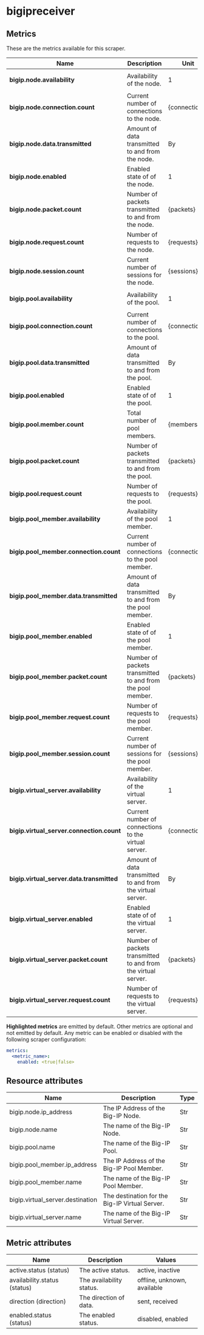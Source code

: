 [comment]: <> (Code generated by mdatagen. DO NOT EDIT.)

# bigipreceiver

## Metrics

These are the metrics available for this scraper.

| Name | Description | Unit | Type | Attributes |
| ---- | ----------- | ---- | ---- | ---------- |
| **bigip.node.availability** | Availability of the node. | 1 | Gauge(Int) | <ul> <li>availability.status</li> </ul> |
| **bigip.node.connection.count** | Current number of connections to the node. | {connections} | Sum(Int) | <ul> </ul> |
| **bigip.node.data.transmitted** | Amount of data transmitted to and from the node. | By | Sum(Int) | <ul> <li>direction</li> </ul> |
| **bigip.node.enabled** | Enabled state of of the node. | 1 | Gauge(Int) | <ul> <li>enabled.status</li> </ul> |
| **bigip.node.packet.count** | Number of packets transmitted to and from the node. | {packets} | Sum(Int) | <ul> <li>direction</li> </ul> |
| **bigip.node.request.count** | Number of requests to the node. | {requests} | Sum(Int) | <ul> </ul> |
| **bigip.node.session.count** | Current number of sessions for the node. | {sessions} | Sum(Int) | <ul> </ul> |
| **bigip.pool.availability** | Availability of the pool. | 1 | Gauge(Int) | <ul> <li>availability.status</li> </ul> |
| **bigip.pool.connection.count** | Current number of connections to the pool. | {connections} | Sum(Int) | <ul> </ul> |
| **bigip.pool.data.transmitted** | Amount of data transmitted to and from the pool. | By | Sum(Int) | <ul> <li>direction</li> </ul> |
| **bigip.pool.enabled** | Enabled state of of the pool. | 1 | Gauge(Int) | <ul> <li>enabled.status</li> </ul> |
| **bigip.pool.member.count** | Total number of pool members. | {members} | Sum(Int) | <ul> <li>active.status</li> </ul> |
| **bigip.pool.packet.count** | Number of packets transmitted to and from the pool. | {packets} | Sum(Int) | <ul> <li>direction</li> </ul> |
| **bigip.pool.request.count** | Number of requests to the pool. | {requests} | Sum(Int) | <ul> </ul> |
| **bigip.pool_member.availability** | Availability of the pool member. | 1 | Gauge(Int) | <ul> <li>availability.status</li> </ul> |
| **bigip.pool_member.connection.count** | Current number of connections to the pool member. | {connections} | Sum(Int) | <ul> </ul> |
| **bigip.pool_member.data.transmitted** | Amount of data transmitted to and from the pool member. | By | Sum(Int) | <ul> <li>direction</li> </ul> |
| **bigip.pool_member.enabled** | Enabled state of of the pool member. | 1 | Gauge(Int) | <ul> <li>enabled.status</li> </ul> |
| **bigip.pool_member.packet.count** | Number of packets transmitted to and from the pool member. | {packets} | Sum(Int) | <ul> <li>direction</li> </ul> |
| **bigip.pool_member.request.count** | Number of requests to the pool member. | {requests} | Sum(Int) | <ul> </ul> |
| **bigip.pool_member.session.count** | Current number of sessions for the pool member. | {sessions} | Sum(Int) | <ul> </ul> |
| **bigip.virtual_server.availability** | Availability of the virtual server. | 1 | Gauge(Int) | <ul> <li>availability.status</li> </ul> |
| **bigip.virtual_server.connection.count** | Current number of connections to the virtual server. | {connections} | Sum(Int) | <ul> </ul> |
| **bigip.virtual_server.data.transmitted** | Amount of data transmitted to and from the virtual server. | By | Sum(Int) | <ul> <li>direction</li> </ul> |
| **bigip.virtual_server.enabled** | Enabled state of of the virtual server. | 1 | Gauge(Int) | <ul> <li>enabled.status</li> </ul> |
| **bigip.virtual_server.packet.count** | Number of packets transmitted to and from the virtual server. | {packets} | Sum(Int) | <ul> <li>direction</li> </ul> |
| **bigip.virtual_server.request.count** | Number of requests to the virtual server. | {requests} | Sum(Int) | <ul> </ul> |

**Highlighted metrics** are emitted by default. Other metrics are optional and not emitted by default.
Any metric can be enabled or disabled with the following scraper configuration:

```yaml
metrics:
  <metric_name>:
    enabled: <true|false>
```

## Resource attributes

| Name | Description | Type |
| ---- | ----------- | ---- |
| bigip.node.ip_address | The IP Address of the Big-IP Node. | Str |
| bigip.node.name | The name of the Big-IP Node. | Str |
| bigip.pool.name | The name of the Big-IP Pool. | Str |
| bigip.pool_member.ip_address | The IP Address of the Big-IP Pool Member. | Str |
| bigip.pool_member.name | The name of the Big-IP Pool Member. | Str |
| bigip.virtual_server.destination | The destination for the Big-IP Virtual Server. | Str |
| bigip.virtual_server.name | The name of the Big-IP Virtual Server. | Str |

## Metric attributes

| Name | Description | Values |
| ---- | ----------- | ------ |
| active.status (status) | The active status. | active, inactive |
| availability.status (status) | The availability status. | offline, unknown, available |
| direction (direction) | The direction of data. | sent, received |
| enabled.status (status) | The enabled status. | disabled, enabled |
